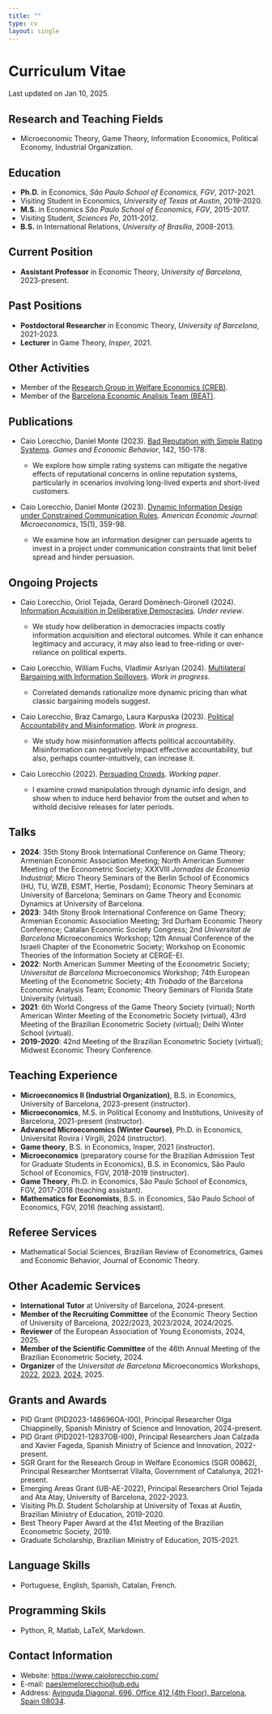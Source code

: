 ```yaml
---
title: ""
type: cv
layout: single
---
```


# Curriculum Vitae
Last updated on Jan 10, 2025.

## Research and Teaching Fields
* Microeconomic Theory, Game Theory, Information Economics, Political Economy, Industrial Organization.

## Education
* **Ph.D.** in Economics, *São Paulo School of Economics, FGV*, 2017-2021.
* Visiting Student in Economics, *University of Texas at Austin*, 2019-2020.
* **M.S.** in Economics *São Paulo School of Economics, FGV*, 2015-2017.
* Visiting Student, *Sciences Po*, 2011-2012.
* **B.S.** in International Relations, *University of Brasília*, 2008-2013.

## Current Position
* **Assistant Professor** in Economic Theory, *University of Barcelona*, 2023-present.
  
## Past Positions
* **Postdoctoral Researcher** in Economic Theory, *University of Barcelona*, 2021-2023.
* **Lecturer** in Game Theory, *Insper*, 2021.

## Other Activities
* Member of the [Research Group in Welfare Economics (CREB)](https://sites.google.com/view/crebwebpage/homepage/). 
* Member of the [Barcelona Economic Analisis Team (BEAT)](https://www.ub.edu/beat/).

## Publications
* Caio Lorecchio, Daniel Monte (2023). [Bad Reputation with Simple Rating Systems](https://caiolorecchio.github.io/publication/bad-reputation-simple-rating-systems/). *Games and Economic Behavior*, 142, 150-178.
  * We explore how simple rating systems can mitigate the negative effects of reputational concerns in online reputation systems, particularly in scenarios involving long-lived experts and short-lived customers.
  
* Caio Lorecchio, Daniel Monte (2023). [Dynamic Information Design under Constrained Communication Rules](https://caiolorecchio.github.io/publication/dynamic-information-design-constrained-communication-rules/). *American Economic Journal: Microeconomics*, 15(1), 359-98.
  * We examine how an information designer can persuade agents to invest in a project under communication constraints that limit belief spread and hinder persuasion.

## Ongoing Projects
* Caio Lorecchio, Oriol Tejada, Gerard Domènech-Gironell (2024). [Information Acquisition in Deliberative Democracies](https://caiolorecchio.github.io/publication/information-acquisition-deliberative-democracies/). *Under review*.
  * We study how deliberation in democracies impacts costly information acquisition and electoral outcomes. While it can enhance legitimacy and accuracy, it may also lead to free-riding or over-reliance on political experts.
  
* Caio Lorecchio, William Fuchs, Vladimir Asriyan (2024). [Multilateral Bargaining with Information Spillovers](https://caiolorecchio.github.io/publication/multilateral-bargaining-information-spillovers/). *Work in progress*.
  * Correlated demands rationalize more dynamic pricing than what classic bargaining models suggest.
  
* Caio Lorecchio, Braz Camargo, Laura Karpuska (2023). [Political Accountability and Misinformation](https://caiolorecchio.github.io/publication/political-accountability-and-misinformation/). *Work in progress*.
  * We study how misinformation affects political accountability. Misinformation can negatively impact effective accountability, but also, perhaps counter-intuitively, can increase it.
  
* Caio Lorecchio (2022). [Persuading Crowds](https://caiolorecchio.github.io/publication/persuading-crowds/). *Working paper*.
  * I examine crowd manipulation through dynamic info design, and show when to induce herd behavior from the outset and when to withold decisive releases for later periods.

## Talks
* **2024**: 35th Stony Brook International Conference on Game Theory; Armenian Economic Association Meeting; North American Summer Meeting of the Econometric Society; XXXVIII *Jornadas de Economia Industrial*; Micro Theory Seminars of the Berlin School of Economics (HU, TU, WZB, ESMT, Hertie, Posdam); Economic Theory Seminars at University of Barcelona; Seminars on Game Theory and Economic Dynamics at University of Barcelona.
* **2023**: 34th Stony Brook International Conference on Game Theory; Armenian Economic Association Meeting; 3rd Durham Economic Theory Conference; Catalan Economic Society Congress; 2nd *Universitat de Barcelona* Microeconomics Workshop; 12th Annual Conference of the Israeli Chapter of the Econometric Society; Workshop on Economic Theories of the Information Society at CERGE-EI.  
* **2022**: North American Summer Meeting of the Econometric Society; *Universitat de Barcelona* Microeconomics Workshop; 74th European Meeting of the Econometric Society; 4th *Trobada* of the Barcelona Economic Analysis Team; Economic Theory Seminars of Florida State University (virtual). 
* **2021**: 6th World Congress of the Game Theory Society (virtual); North American Winter Meeting of the Econometric Society (virtual), 43rd Meeting of the Brazilian Econometric Society (virtual); Delhi Winter School (virtual).
* **2019-2020**: 42nd Meeting of the Brazilian Econometric Society (virtual); Midwest Economic Theory Conference.

## Teaching Experience
* **Microeconomics II (Industrial Organization)**, B.S. in Economics, University of Barcelona, 2023-present (instructor).
* **Microeconomics**, M.S. in Political Economy and Institutions, Univesity of Barcelona, 2021-present (instructor).
* **Advanced Microeconomics (Winter Course)**, Ph.D. in Economics, Universitat Rovira i Virgili, 2024 (instructor).
* **Game theory**, B.S. in Economics, Insper, 2021 (instructor). 
* **Microeconomics** (preparatory course for the Brazilian Admission Test for Graduate Students in Economics), B.S. in Economics, São Paulo School of Economics, FGV, 2018-2019 (instructor).
* **Game Theory**, Ph.D. in Economics, São Paulo School of Economics, FGV, 2017-2018 (teaching assistant).
* **Mathematics for Economists**, B.S. in Economics, São Paulo School of Economics, FGV, 2016 (teaching assistant).

## Referee Services
* Mathematical Social Sciences, Brazilian Review of Econometrics, Games and Economic Behavior, Journal of Economic Theory. 

## Other Academic Services
* **International Tutor** at University of Barcelona, 2024-present.
* **Member of the Recruiting Committee** of the Economic Theory Section of University of Barcelona, 2022/2023, 2023/2024, 2024/2025.
* **Reviewer** of the European Association of Young Economists, 2024, 2025.
* **Member of the Scientific Committee** of the 46th Annual Meeting of the Brazilian Econometric Society, 2024.
* **Organizer** of the *Universitat de Barcelona* Microeconomics Workshops, [2022](https://sites.google.com/view/ubmicroworkshop/home), [2023](https://sites.google.com/view/ubmicroworkshop-2/home), [2024](https://sites.google.com/view/ubmicroworkshop-3/home), 2025.


## Grants and Awards
* PID Grant (PID2023-148696OA-I00), Principal Researcher Olga Chiappinelly, Spanish Ministry of Science and Innovation, 2024-present. 
* PID Grant (PID2021-12837OB-I00), Principal Researchers Joan Calzada and Xavier Fageda, Spanish Ministry of Science and Innovation, 2022-present.
* SGR Grant for the Research Group in Welfare Economics (SGR 00862), Principal Researcher Montserrat Vilalta, Government of Catalunya, 2021-present.
* Emerging Areas Grant (UB-AE-2022), Principal Researchers Oriol Tejada and Ata Atay, University of Barcelona, 2022-2023. 
* Visiting Ph.D. Student Scholarship at University of Texas at Austin, Brazilian Ministry of Education, 2019-2020.
* Best Theory Paper Award at the 41st Meeting of the Brazilian Econometric Society, 2019.
* Graduate Scholarship, Brazilian Ministry of Education, 2015-2021. 

## Language Skills
* Portuguese, English, Spanish, Catalan, French. 

## Programming Skils
* Python, R, Matlab, LaTeX, Markdown. 

## Contact Information
* Website: https://www.caiolorecchio.com/
* E-mail: paeslemelorecchio@ub.edu
* Address: [Avinguda Diagonal, 696, Office 412 (4th Floor), Barcelona, Spain 08034](https://maps.app.goo.gl/wtLXhqhswRbKxeL17).
